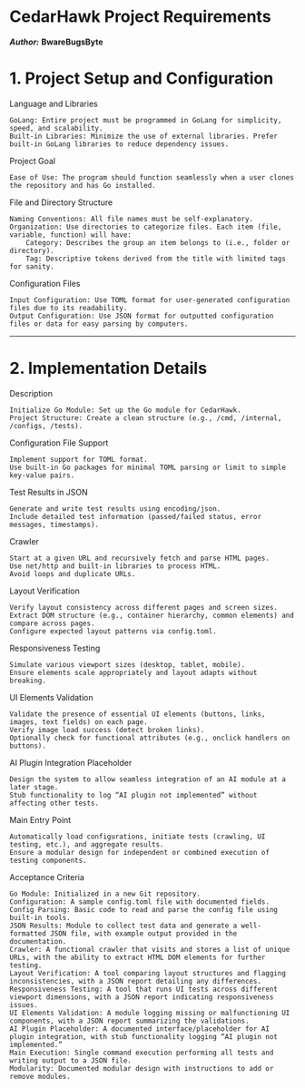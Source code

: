 CedarHawk Project Requirements
=======================

***Author:*** **BwareBugsByte**

# 1. Project Setup and Configuration
Language and Libraries

    GoLang: Entire project must be programmed in GoLang for simplicity, speed, and scalability.
    Built-in Libraries: Minimize the use of external libraries. Prefer built-in GoLang libraries to reduce dependency issues.

Project Goal

    Ease of Use: The program should function seamlessly when a user clones the repository and has Go installed.

File and Directory Structure

    Naming Conventions: All file names must be self-explanatory.
    Organization: Use directories to categorize files. Each item (file, variable, function) will have:
        Category: Describes the group an item belongs to (i.e., folder or directory).
        Tag: Descriptive tokens derived from the title with limited tags for sanity.

Configuration Files

    Input Configuration: Use TOML format for user-generated configuration files due to its readability.
    Output Configuration: Use JSON format for outputted configuration files or data for easy parsing by computers.

---

# 2. Implementation Details
Description

    Initialize Go Module: Set up the Go module for CedarHawk.
    Project Structure: Create a clean structure (e.g., /cmd, /internal, /configs, /tests).

Configuration File Support

    Implement support for TOML format.
    Use built-in Go packages for minimal TOML parsing or limit to simple key-value pairs.

Test Results in JSON

    Generate and write test results using encoding/json.
    Include detailed test information (passed/failed status, error messages, timestamps).

Crawler

    Start at a given URL and recursively fetch and parse HTML pages.
    Use net/http and built-in libraries to process HTML.
    Avoid loops and duplicate URLs.

Layout Verification

    Verify layout consistency across different pages and screen sizes.
    Extract DOM structure (e.g., container hierarchy, common elements) and compare across pages.
    Configure expected layout patterns via config.toml.

Responsiveness Testing

    Simulate various viewport sizes (desktop, tablet, mobile).
    Ensure elements scale appropriately and layout adapts without breaking.

UI Elements Validation

    Validate the presence of essential UI elements (buttons, links, images, text fields) on each page.
    Verify image load success (detect broken links).
    Optionally check for functional attributes (e.g., onclick handlers on buttons).

AI Plugin Integration Placeholder

    Design the system to allow seamless integration of an AI module at a later stage.
    Stub functionality to log “AI plugin not implemented” without affecting other tests.

Main Entry Point

    Automatically load configurations, initiate tests (crawling, UI testing, etc.), and aggregate results.
    Ensure a modular design for independent or combined execution of testing components.

Acceptance Criteria

    Go Module: Initialized in a new Git repository.
    Configuration: A sample config.toml file with documented fields.
    Config Parsing: Basic code to read and parse the config file using built-in tools.
    JSON Results: Module to collect test data and generate a well-formatted JSON file, with example output provided in the documentation.
    Crawler: A functional crawler that visits and stores a list of unique URLs, with the ability to extract HTML DOM elements for further testing.
    Layout Verification: A tool comparing layout structures and flagging inconsistencies, with a JSON report detailing any differences.
    Responsiveness Testing: A tool that runs UI tests across different viewport dimensions, with a JSON report indicating responsiveness issues.
    UI Elements Validation: A module logging missing or malfunctioning UI components, with a JSON report summarizing the validations.
    AI Plugin Placeholder: A documented interface/placeholder for AI plugin integration, with stub functionality logging “AI plugin not implemented.”
    Main Execution: Single command execution performing all tests and writing output to a JSON file.
    Modularity: Documented modular design with instructions to add or remove modules.
